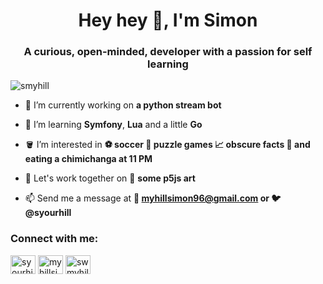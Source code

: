 <h1 align="center">Hey hey 👋, I'm Simon</h1>
<h3 align="center">A curious, open-minded, developer with a passion for self learning</h3>

<p align="left"> <img src="https://komarev.com/ghpvc/?username=smyhill&label=Profile%20views&color=0e75b6&style=flat" alt="smyhill" /> </p>

- 🔭 I’m currently working on **a python stream bot**

- 🌱 I’m learning **Symfony**, **Lua** and a little **Go**

- 🪣 I’m interested in **⚽ soccer 🧩 puzzle games 📈 obscure facts 🌯 and eating a chimichanga at 11 PM**

- 🤝 Let's work together on 🎨 **some p5js art**

- 📫 Send me a message at **📧 myhillsimon96@gmail.com  or 🐦 @syourhill**

<h3 align="left">Connect with me:</h3>
<p align="left">
<a href="https://twitter.com/syourhill" target="blank"><img align="center" src="https://raw.githubusercontent.com/rahuldkjain/github-profile-readme-generator/master/src/images/icons/Social/twitter.svg" alt="syourhill" height="30" width="40" /></a>
<a href="https://linkedin.com/in/myhillsimon" target="blank"><img align="center" src="https://raw.githubusercontent.com/rahuldkjain/github-profile-readme-generator/master/src/images/icons/Social/linked-in-alt.svg" alt="myhillsimon" height="30" width="40" /></a>
<a href="https://stackoverflow.com/users/swmyhill" target="blank"><img align="center" src="https://raw.githubusercontent.com/rahuldkjain/github-profile-readme-generator/master/src/images/icons/Social/stack-overflow.svg" alt="swmyhill" height="30" width="40" /></a>
</p>
